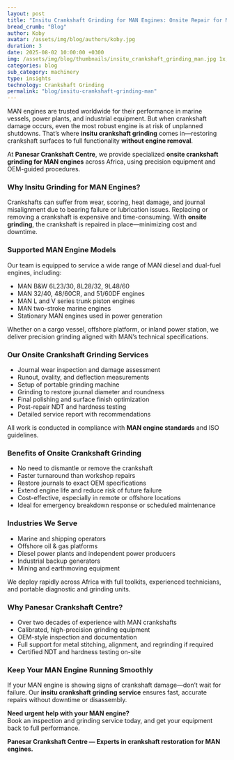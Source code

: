 ```yaml
---
layout: post
title: "Insitu Crankshaft Grinding for MAN Engines: Onsite Repair for Maximum Uptime"
bread_crumb: "Blog"
author: Koby
avatar: /assets/img/blog/authors/koby.jpg
duration: 3
date: 2025-08-02 10:00:00 +0300
img: /assets/img/blog/thumbnails/insitu_crankshaft_grinding_man.jpg 1x, /assets/img/blog/thumbnails/020825man.jpg 2x
categories: blog
sub_category: machinery
type: insights
technology: Crankshaft Grinding
permalink: "blog/insitu-crankshaft-grinding-man"
---
```


MAN engines are trusted worldwide for their performance in marine vessels, power plants, and industrial equipment. But when crankshaft damage occurs, even the most robust engine is at risk of unplanned shutdowns. That’s where **insitu crankshaft grinding** comes in—restoring crankshaft surfaces to full functionality **without engine removal**.

At **Panesar Crankshaft Centre**, we provide specialized **onsite crankshaft grinding for MAN engines** across Africa, using precision equipment and OEM-guided procedures.

### Why Insitu Grinding for MAN Engines?

Crankshafts can suffer from wear, scoring, heat damage, and journal misalignment due to bearing failure or lubrication issues. Replacing or removing a crankshaft is expensive and time-consuming. With **onsite grinding**, the crankshaft is repaired in place—minimizing cost and downtime.

### Supported MAN Engine Models

Our team is equipped to service a wide range of MAN diesel and dual-fuel engines, including:

- MAN B&W 6L23/30, 8L28/32, 9L48/60  
- MAN 32/40, 48/60CR, and 51/60DF engines  
- MAN L and V series trunk piston engines  
- MAN two-stroke marine engines  
- Stationary MAN engines used in power generation

Whether on a cargo vessel, offshore platform, or inland power station, we deliver precision grinding aligned with MAN’s technical specifications.

### Our Onsite Crankshaft Grinding Services

- Journal wear inspection and damage assessment  
- Runout, ovality, and deflection measurements  
- Setup of portable grinding machine  
- Grinding to restore journal diameter and roundness  
- Final polishing and surface finish optimization  
- Post-repair NDT and hardness testing  
- Detailed service report with recommendations

All work is conducted in compliance with **MAN engine standards** and ISO guidelines.

### Benefits of Onsite Crankshaft Grinding

- No need to dismantle or remove the crankshaft  
- Faster turnaround than workshop repairs  
- Restore journals to exact OEM specifications  
- Extend engine life and reduce risk of future failure  
- Cost-effective, especially in remote or offshore locations  
- Ideal for emergency breakdown response or scheduled maintenance

### Industries We Serve

- Marine and shipping operators  
- Offshore oil & gas platforms  
- Diesel power plants and independent power producers  
- Industrial backup generators  
- Mining and earthmoving equipment

We deploy rapidly across Africa with full toolkits, experienced technicians, and portable diagnostic and grinding units.

### Why Panesar Crankshaft Centre?

- Over two decades of experience with MAN crankshafts  
- Calibrated, high-precision grinding equipment  
- OEM-style inspection and documentation  
- Full support for metal stitching, alignment, and regrinding if required  
- Certified NDT and hardness testing on-site

### Keep Your MAN Engine Running Smoothly

If your MAN engine is showing signs of crankshaft damage—don’t wait for failure. Our **insitu crankshaft grinding service** ensures fast, accurate repairs without downtime or disassembly.

**Need urgent help with your MAN engine?**  
Book an inspection and grinding service today, and get your equipment back to full performance.

**Panesar Crankshaft Centre — Experts in crankshaft restoration for MAN engines.**

